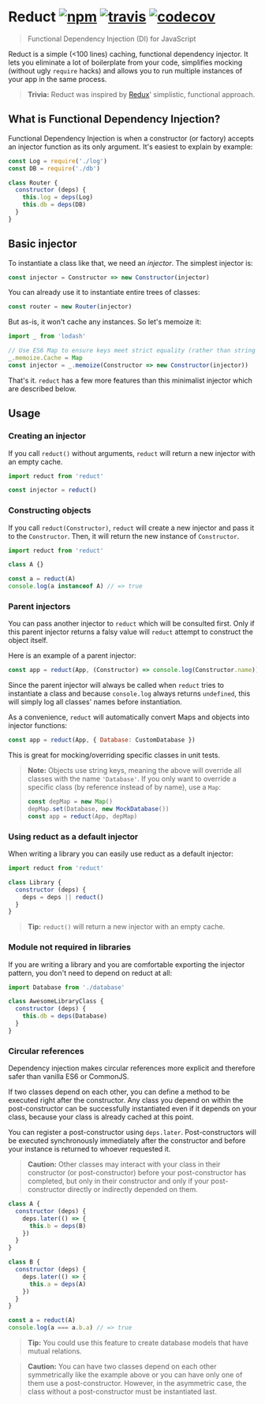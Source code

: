 # Reduct [![npm][npm-image]][npm-url] [![travis][travis-image]][travis-url] [![codecov][codecov-image]][codecov-url]

[npm-image]: https://img.shields.io/npm/v/reduct.svg?style=flat
[npm-url]: https://npmjs.org/package/reduct
[travis-image]: https://travis-ci.org/justmoon/reduct.svg
[travis-url]: https://travis-ci.org/justmoon/reduct
[codecov-image]: http://codecov.io/github/justmoon/reduct/coverage.svg?branch=master
[codecov-url]: http://codecov.io/github/justmoon/reduct?branch=master

> Functional Dependency Injection (DI) for JavaScript

Reduct is a simple (<100 lines) caching, functional dependency injector. It lets you eliminate a lot of boilerplate from your code, simplifies mocking (without ugly `require` hacks) and allows you to run multiple instances of your app in the same process.

> **Trivia:** Reduct was inspired by [Redux](https://github.com/rackt/redux)' simplistic, functional approach.

## What is Functional Dependency Injection?

Functional Dependency Injection is when a constructor (or factory) accepts an injector function as its only argument. It's easiest to explain by example:

``` js
const Log = require('./log')
const DB = require('./db')

class Router {
  constructor (deps) {
    this.log = deps(Log)
    this.db = deps(DB)
  }
}
```

## Basic injector

To instantiate a class like that, we need an *injector*. The simplest injector is:

``` js
const injector = Constructor => new Constructor(injector)
```

You can already use it to instantiate entire trees of classes:

``` js
const router = new Router(injector)
```

But as-is, it won't cache any instances. So let's memoize it:

``` js
import _ from 'lodash'

// Use ES6 Map to ensure keys meet strict equality (rather than string coercion)
_.memoize.Cache = Map
const injector = _.memoize(Constructor => new Constructor(injector))
```

That's it. `reduct` has a few more features than this minimalist injector which are described below.

## Usage

### Creating an injector

If you call `reduct()` without arguments, `reduct` will return a new injector with an empty cache.

``` js
import reduct from 'reduct'

const injector = reduct()
```

### Constructing objects

If you call `reduct(Constructor)`, `reduct` will create a new injector and pass it to the `Constructor`. Then, it will return the new instance of `Constructor`.

``` js
import reduct from 'reduct'

class A {}

const a = reduct(A)
console.log(a instanceof A) // => true
```

### Parent injectors

You can pass another injector to `reduct` which will be consulted first. Only if this parent injector returns a falsy value will `reduct` attempt to construct the object itself.

Here is an example of a parent injector:

``` js
const app = reduct(App, (Constructor) => console.log(Constructor.name))
```

Since the parent injector will always be called when `reduct` tries to instantiate a class and because `console.log` always returns `undefined`, this will simply log all classes' names before instantiation.

As a convenience, `reduct` will automatically convert Maps and objects into injector functions:

``` js
const app = reduct(App, { Database: CustomDatabase })
```

This is great for mocking/overriding specific classes in unit tests.

> **Note:** Objects use string keys, meaning the above will override all classes with the name `'Database'`. If you only want to override a specific class (by reference instead of by name), use a `Map`:
>
> ``` js
> const depMap = new Map()
> depMap.set(Database, new MockDatabase())
> const app = reduct(App, depMap)
> ```

### Using reduct as a default injector

When writing a library you can easily use reduct as a default injector:

``` js
import reduct from 'reduct'

class Library {
  constructor (deps) {
    deps = deps || reduct()
  }
}
```

> **Tip:** `reduct()` will return a new injector with an empty cache.

### Module not required in libraries

If you are writing a library and you are comfortable exporting the injector pattern, you don't need to depend on reduct at all:

``` js
import Database from './database'

class AwesomeLibraryClass {
  constructor (deps) {
    this.db = deps(Database)
  }
}
```

### Circular references

Dependency injection makes circular references more explicit and therefore safer than vanilla ES6 or CommonJS.

If two classes depend on each other, you can define a method to be executed right after the constructor. Any class you depend on within the post-constructor can be successfully instantiated even if it depends on your class, because your class is already cached at this point.

You can register a post-constructor using `deps.later`. Post-constructors will be executed synchronously immediately after the constructor and before your instance is returned to whoever requested it.

> **Caution:** Other classes may interact with your class in their constructor (or post-constructor) before your post-constructor has completed, but only in their constructor and only if your post-constructor directly or indirectly depended on them.

``` js
class A {
  constructor (deps) {
    deps.later(() => {
      this.b = deps(B)
    })
  }
}

class B {
  constructor (deps) {
    deps.later(() => {
      this.a = deps(A)
    })
  }
}

const a = reduct(A)
console.log(a === a.b.a) // => true
```

> **Tip:** You could use this feature to create database models that have mutual relations.

> **Caution:** You can have two classes depend on each other symmetrically like the example above or you can have only one of them use a post-constructor. However, in the asymmetric case, the class without a post-constructor must be instantiated last.
